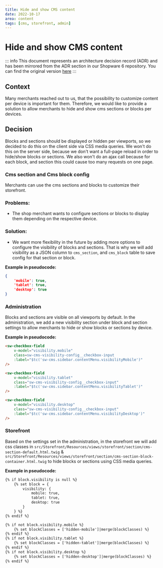 ```yaml
---
title: Hide and show CMS content
date: 2022-10-17
area: content
tags: [cms, storefront, admin]
---
```


# Hide and show CMS content

::: info
This document represents an architecture decision record (ADR) and has been mirrored from the ADR section in our Shopware 6 repository.
You can find the original version [here](https://github.com/shopware/shopware/blob/trunk/adr/2022-10-17-hide-and-show-cms-content.md)
:::

## Context
Many merchants reached out to us, that the possibility to customize content per device is important for them. Therefore, we would like to provide a solution to allow merchants to hide and show cms sections or blocks per devices.

## Decision
Blocks and sections should be displayed or hidden per viewports, so we decided to do this on the client side via CSS media queries. We won't do this on the server side, because we don't want a full-page reload in order to hide/show blocks or sections. We also won't do an ajax call because for each block, and section this could cause too many requests on one page.

### Cms section and Cms block config
Merchants can use the cms sections and blocks to customize their storefront.

### Problems:
- The shop merchant wants to configure sections or blocks to display them depending on the respective device.

### Solution:
- We want more flexibility in the future by adding more options to configure the visibility of blocks and sections. That is why we will add visibility as a JSON column to `cms_section`, and `cms_block` table to save config for that section or block.

**Example in pseudocode:**

```json
{
    'mobile': true,
    'tablet': true,
    'desktop': true
}
```

### Administration
Blocks and sections are visible on all viewports by default. In the administration, we add a new visibility section under block and section settings to allow merchants to hide or show blocks or sections by device.

**Example in pseudocode:**

```html
<sw-checkbox-field
    v-model="visibility.mobile"
    class=sw-cms-visibility-config__checkbox-input
    :label="$tc('sw-cms.sidebar.contentMenu.visibilityMobile')"
/>

<sw-checkbox-field
    v-model="visibility.tablet"
    class="sw-cms-visibility-config__checkbox-input"
    :label="$tc('sw-cms.sidebar.contentMenu.visibilityTablet')"
/>

<sw-checkbox-field
    v-model="visibility.desktop"
    class="sw-cms-visibility-config__checkbox-input"
    :label="$tc('sw-cms.sidebar.contentMenu.visibilityDesktop')"
/>
```

### Storefront
Based on the settings set in the administration, in the storefront we will add css classes in `src/Storefront/Resources/views/storefront/section/cms-section-default.html.twig` & `src/Storefront/Resources/views/storefront/section/cms-section-block-container.html.twig` to hide blocks or sections using CSS media queries.

**Example in pseudocode:**

```html
{% if block.visibility is null %}
    {% set block = {
        visibility: {
            mobile: true,
            tablet: true,
            desktop: true
        }
    } %}
{% endif %}

{% if not block.visibility.mobile %}
    {% set blockClasses = ['hidden-mobile']|merge(blockClasses) %}
{% endif %}
{% if not block.visibility.tablet %}
    {% set blockClasses = ['hidden-tablet']|merge(blockClasses) %}
{% endif %}
{% if not block.visibility.desktop %}
    {% set blockClasses = ['hidden-desktop']|merge(blockClasses) %}
{% endif %}
```

